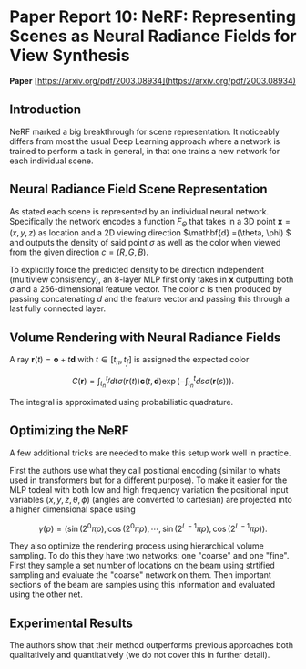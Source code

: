 # Paper Report 10: NeRF: Representing Scenes as Neural Radiance Fields for View Synthesis

**Paper** [https://arxiv.org/pdf/2003.08934](https://arxiv.org/pdf/2003.08934)

## Introduction

NeRF marked a big breakthrough for scene representation. It noticeably differs from most the usual Deep Learning approach where a network is trained to perform a task in general,
in that one trains a new network for each individual scene.

## Neural Radiance Field Scene Representation

As stated each scene is represented by an individual neural network.
Specifically the network encodes a function $F_{\Theta}$ that takes in a 3D point $\mathbf{x} = (x, y, z)$ as location and a 2D viewing direction $\mathbf{d} =(\theta, \phi) $ and
outputs the density of said point $\sigma$ as well as the color when viewed from the given direction $c=(R,G,B)$.

To explicitly force the predicted density to be direction independent (multiview consistency), an 8-layer MLP first only takes in $\mathbf{x}$ outputting both $\sigma$ and a
256-dimensional feature vector. The color $c$ is then produced by passing concatenating $d$ and the feature vector and passing this through a last fully connected layer.


## Volume Rendering with Neural Radiance Fields

A ray $\mathbf{r}(t)=\mathbf{o} + t\mathbf{d}$ with $t\in[t_n, t_f]$ is assigned the expected color 

$$ C(\mathbf{r})=\int_{t_n}^{t_f} dt\sigma(\mathbf{r}(t))\mathbf{c}(t, \mathbf{d}) \exp\left(-\int_{t_n}^t ds \sigma(\mathbf{r}(s)) \right). $$

The integral is approximated using probabilistic quadrature.

## Optimizing the NeRF 
A few additional tricks are needed to make this setup work well in practice.

First the authors use what they call positional encoding (similar to whats used in transformers but for a different purpose).
To make it easier for the MLP todeal with both low and high frequency variation the positional input variables $(x, y, z, \theta, \phi)$ (angles are converted to cartesian) are projected into a higher dimensional space
using

$$ \gamma(p) = \left( \sin(2^0 \pi p), \cos(2^0 \pi p), \cdots, \sin(2^{L-1} \pi p), \cos(2^{L-1} \pi p) \right). $$

They also optimize the rendering process using hierarchical volume sampling. To do this they have two networks: one "coarse" and one "fine". First they sample a set number of locations on the beam using
strtified sampling and evaluate the "coarse" network on them. Then important sections of the beam are samples using this information and evaluated using the other net.

## Experimental Results
The authors show that their method outperforms previous approaches both qualitatively and quantitatively (we do not cover this in further detail).

